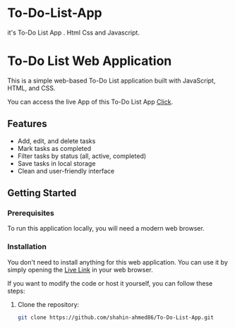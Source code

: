 # To-Do-List-App
it's To-Do List App . Html Css and Javascript. 

# To-Do List Web Application

This is a simple web-based To-Do List application built with JavaScript, HTML, and CSS.



You can access the live App of this To-Do List App [Click](https://shahin-ahmed86.github.io/To-Do-List-App/).

## Features

- Add, edit, and delete tasks
- Mark tasks as completed
- Filter tasks by status (all, active, completed)
- Save tasks in local storage
- Clean and user-friendly interface

## Getting Started

### Prerequisites

To run this application locally, you will need a modern web browser.

### Installation

You don't need to install anything for this web application. You can use it by simply opening the [Live Link](https://shahin-ahmed86.github.io/To-Do-List-App/) in your web browser.

If you want to modify the code or host it yourself, you can follow these steps:

1. Clone the repository:

   ```bash
   git clone https://github.com/shahin-ahmed86/To-Do-List-App.git


